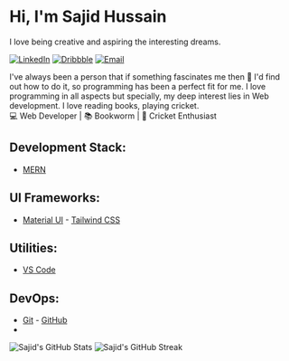 # Hi, I'm Sajid Hussain   
I love being creative and aspiring the interesting dreams.

[![LinkedIn](https://img.shields.io/badge/LinkedIn-Connect-blue?style=for-the-badge&logo=linkedin)](https://www.linkedin.com/in/sajidhussain71/)
[![Dribbble](https://img.shields.io/badge/Dribbble-Portfolio-orange?style=for-the-badge&logo=dribbble)](https://dribbble.com/Sajidhussain1234)
[![Email](https://img.shields.io/badge/Email-Contact-brightgreen?style=for-the-badge&logo=gmail)](mailto:sajidmcsbwn@gmail.com)

I've always been a person that if something fascinates me then 🔎 I'd find out how to do it, so programming has been a perfect fit for me. I love programming in all aspects but specially, my deep interest lies in Web development. I love reading books, playing cricket.   
 💻 Web Developer | 📚 Bookworm | 🏏 Cricket Enthusiast


## Development Stack:
- [MERN](https://raw.githubusercontent.com)

## UI Frameworks:
- [Material UI](https://mui.com/) - [Tailwind CSS](https://tailwindcss.com) 

## Utilities:
- [VS Code](https://code.visualstudio.com/)

## DevOps:
- [Git](https://git-scm.com/) - [GitHub](https://github.com/Sajidhussain1234)
- 

![Sajid's GitHub Stats](https://github-readme-stats.vercel.app/api?username=sajidhussain) ![Sajid's GitHub Streak](https://github-readme-streak-stats.herokuapp.com/?user=sajidhussain)
